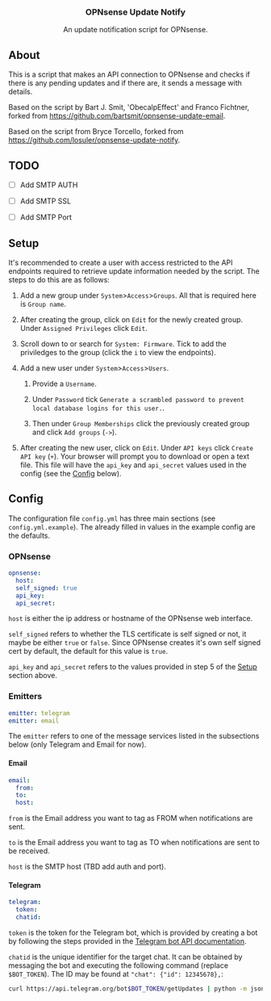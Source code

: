 <div align="center">
<p align="center">
  <p align="center">
    <h3 align="center">OPNsense Update Notify</h3>
    <p align="center">
      An update notification script for OPNsense.
    </p>
  </p>
</p>
</div>

## About

This is a script that makes an API connection to OPNsense and checks if there is any pending updates and if there are, it sends a message with details.

Based on the script by Bart J. Smit, 'ObecalpEffect' and Franco Fichtner, forked from https://github.com/bartsmit/opnsense-update-email.

Based on the script from Bryce Torcello, forked from https://github.com/losuler/opnsense-update-notify.


## TODO

- [ ] Add SMTP AUTH
- [ ] Add SMTP SSL
- [ ] Add SMTP Port


## Setup

It's recommended to create a user with access restricted to the API endpoints required to retrieve update information needed by the script. The steps to do this are as follows:

1. Add a new group under `System`>`Access`>`Groups`. All that is required here is `Group name`.

2. After creating the group, click on `Edit` for the newly created group. Under `Assigned Privileges` click `Edit`.

3. Scroll down to or search for `System: Firmware`. Tick to add the priviledges to the group (click the `i` to view the endpoints).

4. Add a new user under `System`>`Access`>`Users`. 

    1. Provide a `Username`. 

    2. Under `Password` tick `Generate a scrambled password to prevent local database logins for this user.`. 

    3. Then under `Group Memberships` click the previously created group and click `Add groups` (`->`).

5. After creating the new user, click on `Edit`. Under `API keys` click `Create API key` (`+`). Your browser will prompt you to download or open a text file. This file will have the `api_key` and `api_secret` values used in the config (see the [Config](#config) below).

## Config

The configuration file `config.yml` has three main sections (see `config.yml.example`). The already filled in values in the example config are the defaults.

### OPNsense

```yaml
opnsense:
  host:
  self_signed: true
  api_key:
  api_secret:
```

`host` is either the ip address or hostname of the OPNsense web interface.

`self_signed` refers to whether the TLS certificate is self signed or not, it maybe be either `true` or `false`. Since OPNsense creates it's own self signed cert by default, the default for this value is `true`.

`api_key` and `api_secret` refers to the values provided in step 5 of the [Setup](#setup) section above.

### Emitters

```yaml
emitter: telegram
emitter: email
```

The `emitter` refers to one of the message services listed in the subsections below (only Telegram and Email for now). 

#### Email

```yaml
email:
  from:
  to:
  host:
```

`from` is the Email address you want to tag as FROM when notifications are sent.

`to` is the Email address you want to tag as TO when notifications are sent to be received.

`host` is the SMTP host (TBD add auth and port).

#### Telegram

```yaml
telegram:
  token:
  chatid:
```

`token` is the token for the Telegram bot, which is provided by creating a bot by following the steps provided in the [Telegram bot API documentation](https://core.telegram.org/bots#3-how-do-i-create-a-bot).

`chatid` is the unique identifier for the target chat. It can be obtained by messaging the bot and executing the following command (replace `$BOT_TOKEN`). The ID may be found at `"chat": {"id": 12345678},`:

```sh
curl https://api.telegram.org/bot$BOT_TOKEN/getUpdates | python -m json.tool
```

